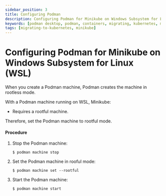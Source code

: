 ```yaml
---
sidebar_position: 3
title: Configuring Podman
description: Configuring Podman for Minikube on Windows Subsystem for Linux (WSL).
keywords: [podman desktop, podman, containers, migrating, kubernetes, minikube]
tags: [migrating-to-kubernetes, minikube]
---
```


# Configuring Podman for Minikube on Windows Subsystem for Linux (WSL)

When you create a Podman machine, Podman creates the machine in rootless mode.

With a Podman machine running on WSL, Minikube:

- Requires a rootful machine.

Therefore, set the Podman machine to rootful mode.

#### Procedure

1. Stop the Podman machine:

   ```shell-session
   $ podman machine stop
   ```

2. Set the Podman machine in rooful mode:

   ```shell-session
   $ podman machine set --rootful
   ```

3. Start the Podman machine:

   ```shell-session
   $ podman machine start
   ```
